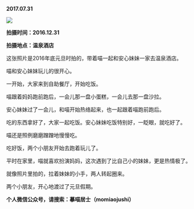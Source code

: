 
          
**2017.07.31**

![](https://mmbiz.qlogo.cn/mmbiz_jpg/uDI3FLln00aictZgsCnJmZFGNVurUXnWgjcScdV3lLGV3L7wcbCDgwU6F6iaaNnX2AF4ibzJz4OoI0pWsLaiaCVxwA/0?wx_fmt=jpeg)


**拍摄时间：2016.12.31**

**拍摄地点：温泉酒店**

这张照片是2016年底元旦时拍的，带着喵一起和安心妹妹一家去温泉酒店。

喵和安心妹妹玩儿的很开心。

一开始，大家来到自助餐厅，开始吃饭。

喵跟着妈妈跑前跑后，一会儿那一盘小蛋糕，一会儿去那一盘沙拉。

安心妹妹过了一会儿，和喵开始热络起来，也一起跟着喵跑前跑后。

吃的东西拿好了，大家一起吃饭。安心妹妹吃饭特别好，一眨眼，就吃好了。

喵还是照例磨磨蹭蹭地慢慢吃。

吃好饭，两个小朋友开始去跑着玩儿了。

平时在家里，喵就喜欢扮演妈妈，这次遇到了比自己小的妹妹，更是热情极了。

就像照片里拍的，拉着妹妹的小手，两人转起圈来。

两个小朋友，开心地渡过了元旦假期。


**个人微信公众号，请搜索：摹喵居士（momiaojushi）**

        